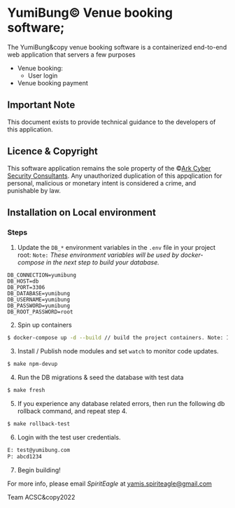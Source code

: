 # YumiBung&copy; Venue booking software;

The YumiBung&copy venue booking software is a containerized end-to-end web application that servers a few purposes
- Venue booking:
  - User login
- Venue booking payment
## Important Note
This document exists to provide technical guidance to the developers of this application.

## Licence & Copyright
This software application remains the sole property of the &copy;[Ark Cyber Security Consultants](https://www.arkcybersecurityconsultants.com).
Any unauthorized duplication of this appqlication for personal, malicious or monetary intent is considered a crime, and punishable by law.

## Installation on Local environment
### Steps
1. Update the `DB_*` environment variables in the `.env` file in your project root:
`Note:` _These environment variables will be used by docker-compose in the next step to build your database._
```
DB_CONNECTION=yumibung
DB_HOST=db
DB_PORT=3306
DB_DATABASE=yumibung
DB_USERNAME=yumibung
DB_PASSWORD=yumibung
DB_ROOT_PASSWORD=root
``` 
2. Spin up containers
```bash
$ docker-compose up -d --build // build the project containers. Note: In Dev, run once or everytime the containers need to be respawned.
```
3. Install / Publish node modules and set `watch` to monitor code updates.
```bash
$ make npm-devup
```
4. Run the DB migrations & seed the database with test data
```bash
$ make fresh
```
5. If you experience any database related errors, then run the following db rollback command, and repeat step 4.
```bash
$ make rollback-test
```
6. Login with the test user credentials.
```bash
E: test@yumibung.com
P: abcd1234
````
7. Begin building!

For more info, please email _SpiritEagle_ at yamis.spiriteagle@gmail.com

Team ACSC&copy2022
